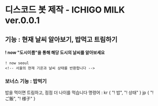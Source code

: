 # 디스코드 봇 제작 - ICHIGO MILK ver.0.0.1

## 기능 : 현재 날씨 알아보기, 밥먹고 트림하기

#### ! now "도시이름"을 통해 해당 도시의 날씨를 알아보세요

```
! now seoul
<!-- 서울의 현재 기온과 날씨 상태를 반환합니다 -->
```

### 보너스 기능 : 밥먹기

밥을 먹이면 트림하고, 점점 더 나이를 먹습니다
명령어 :
kr { "! 밥", "! 상태" }
jp { "!　ご飯", "! 様子" }
